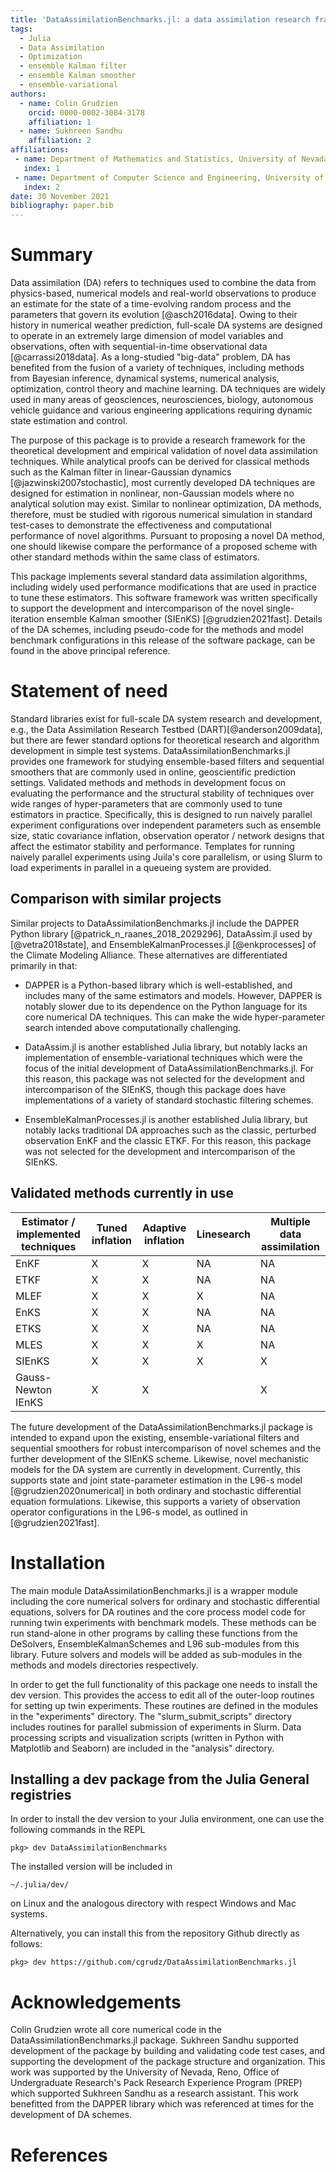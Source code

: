 ```yaml
---
title: 'DataAssimilationBenchmarks.jl: a data assimilation research framework.'
tags:
  - Julia
  - Data Assimilation
  - Optimization
  - ensemble Kalman filter
  - ensemble Kalman smoother
  - ensemble-variational
authors:
  - name: Colin Grudzien
    orcid: 0000-0002-3084-3178
    affiliation: 1 
  - name: Sukhreen Sandhu 
    affiliation: 2
affiliations:
 - name: Department of Mathematics and Statistics, University of Nevada, Reno
   index: 1
 - name: Department of Computer Science and Engineering, University of Nevada, Reno
   index: 2
date: 30 November 2021
bibliography: paper.bib
---
```


# Summary

Data assimilation (DA) refers to techniques used to combine the data from physics-based,
numerical models and real-world observations to produce an estimate for the state of a
time-evolving random process and the parameters that govern its evolution [@asch2016data]. 
Owing to their history in numerical weather prediction, full-scale DA systems are designed
to operate in an extremely large dimension of model variables and observations, often with
sequential-in-time observational data [@carrassi2018data]. As a long-studied "big-data"
problem, DA has benefited from the fusion of a variety of techniques, including methods
from Bayesian inference, dynamical systems, numerical analysis, optimization, control
theory and machine learning. DA techniques are widely used in many
areas of geosciences, neurosciences, biology, autonomous vehicle guidance and various
engineering applications requiring dynamic state estimation and control.

The purpose of this package is to provide a research framework for the theoretical
development and empirical validation of novel data assimilation techniques.
While analytical proofs can be derived for classical methods such as the Kalman filter
in linear-Gaussian dynamics [@jazwinski2007stochastic], most currently developed DA
techniques are designed for estimation in nonlinear, non-Gaussian models where no
analytical solution may exist.  Similar to nonlinear optimization, DA methods,
therefore, must be studied with rigorous numerical simulation in standard test-cases
to demonstrate the effectiveness and computational performance of novel algorithms.
Pursuant to proposing a novel DA method, one should likewise compare the performance
of a proposed scheme with other standard methods within the same class of estimators.

This package implements several standard data assimilation algorithms, including
widely used performance modifications that are used in practice to tune these estimators.
This software framework was written specifically to support the development and intercomparison
of the novel single-iteration ensemble Kalman smoother (SIEnKS) [@grudzien2021fast].
Details of the DA schemes, including pseudo-code for the methods and model benchmark
configurations in this release of the software package, can be found in the above
principal reference.

# Statement of need

Standard libraries exist for full-scale DA system research and development, e.g.,
the Data Assimilation Research Testbed (DART)[@anderson2009data], but
there are fewer standard options for theoretical research and algorithm development in
simple test systems. DataAssimilationBenchmarks.jl provides one framework for studying
ensemble-based filters and sequential smoothers that are commonly used in online,
geoscientific prediction settings.  Validated methods and methods in development focus
on evaluating the performance and the structural stability of techniques over wide ranges
of hyper-parameters that are commonly used to tune estimators in practice.  Specifically,
this is designed to run naively parallel experiment configurations over independent
parameters such as ensemble size, static covariance inflation, observation
operator / network designs that affect the estimator stability and performance.
Templates for running naively parallel experiments using Juila's core parallelism,
or using Slurm to load experiments in parallel in a queueing system are provided.

## Comparison with similar projects

Similar projects to DataAssimilationBenchmarks.jl include the DAPPER Python library
[@patrick_n_raanes_2018_2029296], DataAssim.jl used by [@vetra2018state], and
EnsembleKalmanProcesses.jl [@enkprocesses] of the Climate Modeling Alliance.  These alternatives
are differentiated primarily in that:

  * DAPPER is a Python-based library which is well-established, and includes many of the same
	estimators and models. However, DAPPER is notably slower due to its dependence on the Python
	language for its core numerical DA techniques.  This can make the wide hyper-parameter search
	intended above computationally challenging.
	
  * DataAssim.jl is another established Julia library, but notably lacks an implementation
	of ensemble-variational techniques which were the focus of the initial development of
	DataAssimilationBenchmarks.jl.  For this reason, this package was not selected for the 
	development and intercomparison of the SIEnKS, though this package does have implementations
	of a variety of standard stochastic filtering schemes.
	
  * EnsembleKalmanProcesses.jl is another established Julia library, but notably lacks
	traditional DA approaches such as the classic, perturbed observation EnKF and the classic
	ETKF.  For this reason, this package was not selected for the development and intercomparison
	of the SIEnKS.

## Validated methods currently in use

| Estimator / implemented techniques | Tuned inflation | Adaptive inflation | Linesearch | Multiple data assimilation | 
| ---------------------------------- | --------------- | ------------------ | ---------- | -------------------------- |
| EnKF                               | X               | X                  | NA         | NA                         |
| ETKF                               | X               | X                  | NA         | NA                         |
| MLEF                               | X               | X                  | X          | NA                         |
| EnKS                               | X               | X                  | NA         | NA                         |
| ETKS                               | X               | X                  | NA         | NA                         |
| MLES                               | X               | X                  | X          | NA                         |
| SIEnKS                             | X               | X                  | X          | X                          |
| Gauss-Newton IEnKS                 | X               | X                  |            | X                          |

The future development of the DataAssimilationBenchmarks.jl package is intended to expand upon
the existing, ensemble-variational filters and sequential smoothers for robust intercomparison of
novel schemes and the further development of the SIEnKS scheme.  Likewise, novel mechanistic models
for the DA system are currently in development. Currently, this supports state and joint
state-parameter estimation in the L96-s model [@grudzien2020numerical] in both ordinary
and stochastic differential equation formulations.  Likewise, this supports a variety of observation
operator configurations in the L96-s model, as outlined in [@grudzien2021fast].

# Installation

The main module DataAssimilationBenchmarks.jl is a wrapper module including the core numerical solvers 
for ordinary and stochastic differential equations, solvers for DA routines and the core 
process model code for running twin experiments with benchmark models. These methods can be run 
stand-alone in other programs by calling these functions from the DeSolvers, EnsembleKalmanSchemes and 
L96 sub-modules from this library. Future solvers and models will be added as sub-modules in the methods
and models directories respectively. 

In order to get the full functionality of this package one needs to install the dev version.
This provides the access to edit all of the outer-loop routines for 
setting up twin experiments. These routines are defined in the modules in the "experiments" directory.
The "slurm_submit_scripts" directory includes routines for parallel submission of experiments in Slurm.
Data processing scripts and visualization scripts (written in Python with Matplotlib and Seaborn) are 
included in the "analysis" directory.

## Installing a dev package from the Julia General registries 

In order to install the dev version to your Julia environment, one can use the following commands in the REPL

```{julia}
pkg> dev DataAssimilationBenchmarks
```

The installed version will be included in

```
~/.julia/dev/
```
on Linux and the analogous directory with respect Windows and Mac systems.

Alternatively, you can install this from the repository Github directly as follows:
```{julia}
pkg> dev https://github.com/cgrudz/DataAssimilationBenchmarks.jl
```

# Acknowledgements

Colin Grudzien wrote all core numerical code in the DataAssimilationBenchmarks.jl package.  Sukhreen
Sandhu supported development of the package by building and validating code test cases, and supporting
the development of the package structure and organization.  This work
was supported by the University of Nevada, Reno, Office of Undergraduate Research's
Pack Research Experience Program (PREP) which supported Sukhreen Sandhu as a research assistant.
This work benefitted from the DAPPER library which was referenced at times for the development
of DA schemes.

# References
